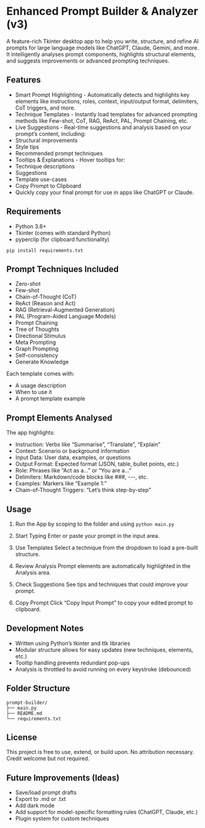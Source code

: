 # Enhanced Prompt Builder & Analyzer (v3)

A feature-rich Tkinter desktop app to help you write, structure, and refine AI prompts for large language models like ChatGPT, Claude, Gemini, and more. It intelligently analyses prompt components, highlights structural elements, and suggests improvements or advanced prompting techniques.

## Features
*	Smart Prompt Highlighting - Automatically detects and highlights key elements like instructions, roles, context, input/output format, delimiters, CoT triggers, and more.
*	Technique Templates - Instantly load templates for advanced prompting methods like Few-shot, CoT, RAG, ReAct, PAL, Prompt Chaining, etc.
*	Live Suggestions - Real-time suggestions and analysis based on your prompt’s content, including:
*	Structural improvements
*	Style tips
*	Recommended prompt techniques
*	Tooltips & Explanations - Hover tooltips for:
  *	Technique descriptions
  *	Suggestions
  *	Template use-cases
  *	Copy Prompt to Clipboard
* Quickly copy your final prompt for use in apps like ChatGPT or Claude.

## Requirements
*	Python 3.8+
*	Tkinter (comes with standard Python)
*	pyperclip (for clipboard functionality)

```pip install requirements.txt```

## Prompt Techniques Included
* Zero-shot
* Few-shot
* Chain-of-Thought (CoT)
* ReAct (Reason and Act)
* RAG (Retrieval-Augmented Generation)
* PAL (Program-Aided Language Models)
* Prompt Chaining
* Tree of Thoughts
* Directional Stimulus
* Meta Prompting
* Graph Prompting
* Self-consistency
* Generate Knowledge

Each template comes with:
* A usage description
* When to use it
* A prompt template example

## Prompt Elements Analysed

The app highlights:
* Instruction: Verbs like “Summarise”, “Translate”, “Explain”
* Context: Scenario or background information
* Input Data: User data, examples, or questions
* Output Format: Expected format (JSON, table, bullet points, etc.)
* Role: Phrases like “Act as a…” or “You are a…”
* Delimiters: Markdown/code blocks like ###, ---, etc.
* Examples: Markers like “Example 1:”
* Chain-of-Thought Triggers: “Let’s think step-by-step”

## Usage

1. Run the App by scoping to the folder and using
```python main.py```

2. Start Typing
Enter or paste your prompt in the input area.

3. Use Templates
Select a technique from the dropdown to load a pre-built structure.

4. Review Analysis
Prompt elements are automatically highlighted in the Analysis area.

5. Check Suggestions
See tips and techniques that could improve your prompt.

6. Copy Prompt
Click “Copy Input Prompt” to copy your edited prompt to clipboard.

## Development Notes
*	Written using Python’s tkinter and ttk libraries
*	Modular structure allows for easy updates (new techniques, elements, etc.)
*	Tooltip handling prevents redundant pop-ups
*	Analysis is throttled to avoid running on every keystroke (debounced)

## Folder Structure

```
prompt-builder/
├── main.py
├── README.md
└── requirements.txt
```

## License

This project is free to use, extend, or build upon. No attribution necessary. Credit welcome but not required.

## Future Improvements (Ideas)
* Save/load prompt drafts
* Export to .md or .txt
* Add dark mode
* Add support for model-specific formatting rules (ChatGPT, Claude, etc.)
* Plugin system for custom techniques
